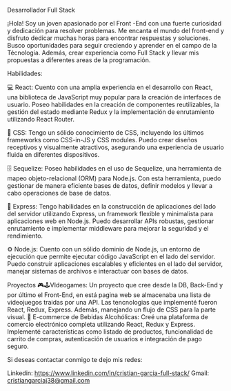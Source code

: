 Desarrollador Full Stack

¡Hola! Soy un joven apasionado por el Front -End con una fuerte curiosidad y dedicación para resolver problemas. Me encanta el mundo del front-end y disfruto dedicar muchas horas para encontrar respuestas y soluciones. Busco oportunidades para seguir creciendo y aprender en el campo de la Técnologia. Además, crear experiencia como Full Stack y llevar mis propuestas a diferentes areas de la programación.

Habilidades:

💻 React: Cuento con una amplia experiencia en el desarrollo con React, una biblioteca de JavaScript muy popular para la creación de interfaces de usuario. Poseo habilidades en la creación de componentes reutilizables, la gestión del estado mediante Redux y la implementación de enrutamiento utilizando React Router.

🎨 CSS: Tengo un sólido conocimiento de CSS, incluyendo los últimos frameworks como CSS-in-JS y CSS modules. Puedo crear diseños receptivos y visualmente atractivos, asegurando una experiencia de usuario fluida en diferentes dispositivos.

🗄️ Sequelize: Poseo habilidades en el uso de Sequelize, una herramienta de mapeo objeto-relacional (ORM) para Node.js. Con esta herramienta, puedo gestionar de manera eficiente bases de datos, definir modelos y llevar a cabo operaciones de base de datos.

🚀 Express: Tengo habilidades en la construcción de aplicaciones del lado del servidor utilizando Express, un framework flexible y minimalista para aplicaciones web en Node.js. Puedo desarrollar APIs robustas, gestionar enrutamiento e implementar middleware para mejorar la seguridad y el rendimiento.

⚙️ Node.js: Cuento con un sólido dominio de Node.js, un entorno de ejecución que permite ejecutar código JavaScript en el lado del servidor. Puedo construir aplicaciones escalables y eficientes en el lado del servidor, manejar sistemas de archivos e interactuar con bases de datos.

Proyectos 🎮🕹️VIdeogames: Un proyecto que cree desde la DB, Back-End y por último el Front-End, en está pagina web se almacenaba una lista de videojuegos traidas por una API. Las tencnologias que implementé fueron React, Redux, Express. Además, manejando un flujo de CSS para la parte visual. 🍹 E-commerce de Bebidas Alcohólicas: Creé una plataforma de comercio electrónico completa utilizando React, Redux y Express. Implementé características como listado de productos, funcionalidad de carrito de compras, autenticación de usuarios e integración de pago seguro.

Si deseas contactar conmigo te dejo mis redes:

Linkedin: https://www.linkedin.com/in/cristian-garcia-full-stack/
Gmail: cristiangarciaj38@gmail.com
